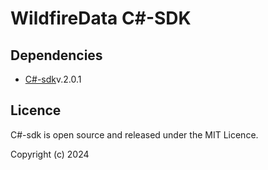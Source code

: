 # WildfireData C#-SDK

## Dependencies

- [C#-sdk](https://github.com/ThinkingDataAnalytics/csharp-sdk)v.2.0.1

## Licence

C#-sdk is open source and released under the MIT Licence.

Copyright (c) 2024